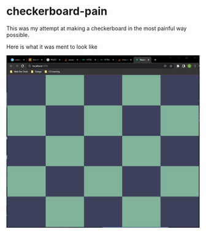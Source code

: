 # checkerboard-pain

This was my attempt at making a checkerboard in the most painful way possible.

Here is what it was ment to look like

![here it is](https://github.com/choiboi6789/checkerboard-pain/blob/main/preview.png)

